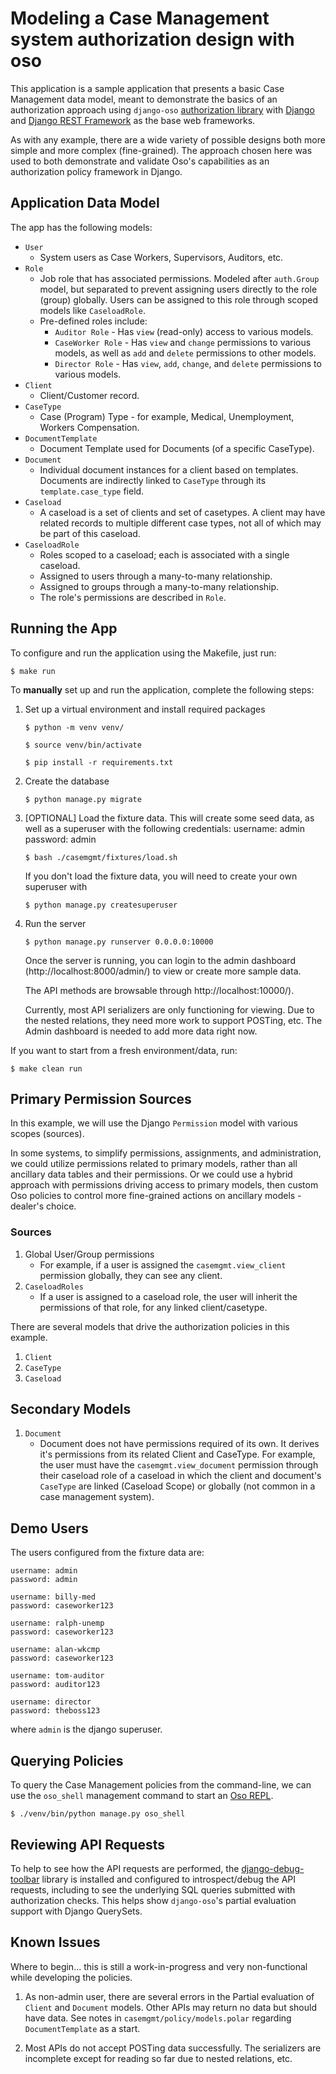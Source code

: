 # Modeling a Case Management system authorization design with oso

This application is a sample application that presents a basic Case Management data model,
meant to demonstrate the basics of an authorization approach using `django-oso` [authorization library](https://docs.osohq.com/using/frameworks/django.html) with [Django](https://www.djangoproject.com/) and [Django REST Framework](https://www.django-rest-framework.org/) as the base web frameworks.

As with any example, there are a wide variety of possible designs both more simple and more complex (fine-grained).
The approach chosen here was used to both demonstrate and validate Oso's capabilities as an authorization policy
framework in Django.


## Application Data Model

The app has the following models:

- `User`
  - System users as Case Workers, Supervisors, Auditors, etc.
- `Role`
  - Job role that has associated permissions. Modeled after ``auth.Group`` model, but separated to prevent assigning
    users directly to the role (group) globally.  Users can be assigned to this role through scoped models like ``CaseloadRole``.
  - Pre-defined roles include:
    - `Auditor Role` - Has `view` (read-only) access to various models.
    - `CaseWorker Role` - Has `view` and `change` permissions to various models, as well as `add` and `delete` permissions to other models.
    - `Director Role` - Has `view`, `add`, `change`, and `delete` permissions to various models.
- `Client`
  - Client/Customer record.
- `CaseType`
  - Case (Program) Type - for example, Medical, Unemployment, Workers Compensation.
- `DocumentTemplate`
  - Document Template used for Documents (of a specific CaseType).
- `Document`
  - Individual document instances for a client based on templates.  Documents are indirectly linked to `CaseType` through its `template.case_type` field.
- `Caseload`
  - A caseload is a set of clients and set of casetypes. A client may have related records to multiple different case types, not all of which may be part of this caseload.
- `CaseloadRole`
  - Roles scoped to a caseload; each is associated with a single caseload.
  - Assigned to users through a many-to-many relationship.
  - Assigned to groups through a many-to-many relationship.
  - The role's permissions are described in `Role`.


## Running the App

To configure and run the application using the Makefile, just run:

```
$ make run
```


To **manually** set up and run the application, complete the following steps:

1. Set up a virtual environment and install required packages

   ```
   $ python -m venv venv/
   
   $ source venv/bin/activate

   $ pip install -r requirements.txt
   ```

2. Create the database

   ```
   $ python manage.py migrate
   ```

3. [OPTIONAL] Load the fixture data. This will create some seed data, as well as a superuser with the following credentials:
   username: admin
   password: admin

   ```
   $ bash ./casemgmt/fixtures/load.sh
   ```

   If you don't load the fixture data, you will need to create your own superuser with

   ```
   $ python manage.py createsuperuser
   ```

4. Run the server

   ```
   $ python manage.py runserver 0.0.0.0:10000
   ```

   Once the server is running, you can login to the admin dashboard (http://localhost:8000/admin/) to view or create more sample data.

   The API methods are browsable through http://localhost:10000/).

    Currently, most API serializers are only functioning for viewing. Due to the nested relations, they need more work to support
    POSTing, etc. The Admin dashboard is needed to add more data right now.


If you want to start from a fresh environment/data, run:

```
$ make clean run
```


## Primary Permission Sources

In this example, we will use the Django `Permission` model with various scopes (sources).

In some systems, to simplify permissions, assignments, and administration,
we could utilize permissions related to primary models, rather than all ancillary data tables and their permissions.
Or we could use a hybrid approach with permissions driving access to primary models, then custom Oso policies to control more fine-grained actions on ancillary models - dealer's choice.

### Sources

1. Global User/Group permissions
	- For example, if a user is assigned the `casemgmt.view_client` permission globally, they can see any client.
2. `CaseloadRoles`
	- If a user is assigned to a caseload role, the user will inherit the permissions of that role, for any linked client/casetype.


There are several models that drive the authorization policies in this example.

1. `Client`
2. `CaseType`
3. `Caseload`


## Secondary Models

1. `Document`
	- Document does not have permissions required of its own. It derives it's permissions from its related Client and CaseType. For example, the user must have the `casemgmt.view_document` permission through their caseload role of a caseload in which the client and document's `CaseType` are linked (Caseload Scope) or globally (not common in a case management system).



## Demo Users

The users configured from the fixture data are:

```
username: admin
password: admin

username: billy-med
password: caseworker123

username: ralph-unemp
password: caseworker123

username: alan-wkcmp
password: caseworker123

username: tom-auditor
password: auditor123

username: director
password: theboss123

```

where `admin` is the django superuser.


## Querying Policies

To query the Case Management policies from the command-line, we can use the `oso_shell` management command to start an [Oso REPL](https://docs.osohq.com/more/dev-tools/repl.html).

   ```
   $ ./venv/bin/python manage.py oso_shell
   ```

## Reviewing API Requests

To help to see how the API requests are performed, the [django-debug-toolbar](https://github.com/jazzband/django-debug-toolbar)
library is installed and configured to introspect/debug the API requests, including to see the underlying SQL queries submitted
with authorization checks.  This helps show `django-oso`'s partial evaluation support with Django QuerySets.


## Known Issues

Where to begin... this is still a work-in-progress and very non-functional while developing the policies.

1. As non-admin user, there are several errors in the Partial evaluation of `Client` and `Document` models.  Other APIs may return no data but should have data. See notes in `casemgmt/policy/models.polar` regarding `DocumentTemplate` as a start.

2. Most APIs do not accept POSTing data successfully. The serializers are incomplete except for reading so far due to nested relations, etc.